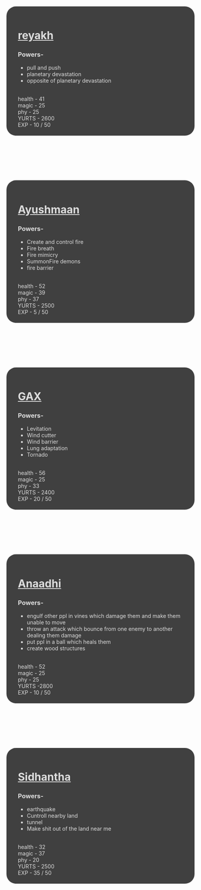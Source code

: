 <html>
<head>
    <style>
    div {
     background-color:#404040;
     padding:20px 30px;
     margin:50px 5px;
     border-radius:25px;
     color:#ddd;
   }
    h1 {
     text-decoration:underline;
   }
  </style>
</head>
<body>


<div><h1>reyakh</h1>
<h3> Powers- </h3>
<ul>
<li>pull and push</li>
<li>planetary devastation</li>
<li> opposite of planetary devastation</li>
<br>
</ul>
  health - 41
  <br>
  magic  - 25
  <br>
  phy - 25
  <br>
  YURTS - 2600
  <br>
  EXP - 10 / 50
</div>
<br>
<div>
<h1>Ayushmaan</h1>
<h3> Powers- </h3>
 
<ul>
<li>Create and control fire</li>
<li>Fire breath</li>
<li>Fire mimicry</li>
<li>SummonFire demons</li>
  <li>fire barrier</li>
<br>
</ul>
  health - 52
  <br>
  magic  - 39
  <br>
  phy - 37
  <br>
  YURTS - 2500
<br>
  EXP - 5 / 50
</div>
  <br>
  <div>
<h1>GAX</h1>
<h3> Powers- </h3>
<ul>
  <li>Levitation</li>
  <li>Wind cutter</li>
  <li>Wind barrier</li>
  <li>Lung adaptation </li>
  <li>Tornado</li>
<br>
</ul>
  health - 56
  <br>
  magic  - 25
  <br>
  phy - 33
  <br>
  YURTS - 2400
  <br>
  EXP - 20 / 50
</div>
  <br>
  <div>
<h1>Anaadhi</h1>
<h3> Powers- </h3>
<ul>
<li>engulf other ppl in vines which damage them and make them unable to move</li>
<li>throw an attack which bounce from one enemy to another dealing them damage</li>
<li> put ppl in a ball which heals them</li>
<li> create wood structures</li>
<br>
</ul>
  health - 52
  <br>
  magic  - 25
  <br>
  phy - 25
  <br>
  YURTS -2800
<br>
  EXP - 10 / 50
</div>
<br>
<div>
<h1>Sidhantha</h1>
<h3> Powers- </h3>
<ul>
<li>earthquake </li>
<li>Cuntroll nearby land </li>
<li>tunnel</li>
<li>Make shit out of the land near me</li>
<br>
</ul>
  health - 32
  <br>
  magic  - 37
  <br>
  phy -  20
  <br>
  YURTS - 2500
<br>
  EXP - 35 / 50
</div>

</body>
</html>

